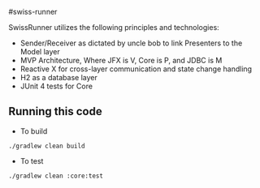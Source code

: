 #swiss-runner

SwissRunner utilizes the following principles and technologies:

* Sender/Receiver as dictated by uncle bob to link Presenters to the Model layer
* MVP Architecture, Where JFX is V, Core is P, and JDBC is M
* Reactive X for cross-layer communication and state change handling
* H2 as a database layer
* JUnit 4 tests for Core

## Running this code

* To build

```
./gradlew clean build
```

* To test

```
./gradlew clean :core:test
```